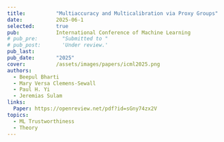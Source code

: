 ```yaml
---
title:          "Multiaccuracy and Multicalibration via Proxy Groups"
date:           2025-06-1
selected:       true
pub:            International Conference of Machine Learning
# pub_pre:        "Submitted to "
# pub_post:       'Under review.'
pub_last:       
pub_date:       "2025"
cover:          /assets/images/papers/icml2025.png
authors:
  - Beepul Bharti
  - Mary Versa Clemens-Sewall
  - Paul H. Yi
  - Jeremias Sulam
links:
  Paper: https://openreview.net/pdf?id=sGny74zx2V
topics:
  - ML Trustworthiness
  - Theory
---
```

